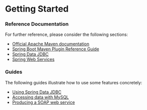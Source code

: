# Getting Started

### Reference Documentation
For further reference, please consider the following sections:

* [Official Apache Maven documentation](https://maven.apache.org/guides/index.html)
* [Spring Boot Maven Plugin Reference Guide](https://docs.spring.io/spring-boot/docs/2.1.11.BUILD-SNAPSHOT/maven-plugin/)
* [Spring Data JDBC](https://docs.spring.io/spring-data/jdbc/docs/current/reference/html/)
* [Spring Web Services](https://docs.spring.io/spring-boot/docs/2.2.1.RELEASE/reference/htmlsingle/#boot-features-webservices)

### Guides
The following guides illustrate how to use some features concretely:

* [Using Spring Data JDBC](https://github.com/spring-projects/spring-data-examples/tree/master/jdbc/basics)
* [Accessing data with MySQL](https://spring.io/guides/gs/accessing-data-mysql/)
* [Producing a SOAP web service](https://spring.io/guides/gs/producing-web-service/)

